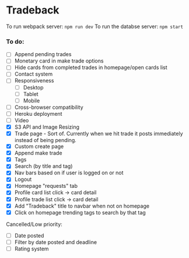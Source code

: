 # Tradeback
To run webpack server: `npm run dev`
To run the databse server: `npm start`
### To do:
- [ ] Append pending trades 
- [ ] Monetary card in make trade options
- [ ] Hide cards from completed trades in homepage/open cards list
- [ ] Contact system
- [ ] Responsiveness
  - [ ] Desktop
  - [ ] Tablet 
  - [ ] Mobile
- [ ] Cross-browser compatibility
- [ ] Heroku deployment
- [ ] Video
- [x] S3 API and Image Resizing
- [x] Trade page - Sort of. Currently when we hit trade it posts immediately instead of being pending.
- [x] Custom create page
- [x] Append make trade
- [x] Tags
- [x] Search (by title and tag)
- [x] Nav bars based on if user is logged on or not
- [x] Logout
- [x] Homepage "requests" tab
- [x] Profile card list click -> card detail
- [x] Profile trade list click -> card detail
- [x] Add "Tradeback" title to navbar when not on homepage
- [x] Click on homepage trending tags to search by that tag

Cancelled/Low priority:
- [ ] Date posted
- [ ] Filter by date posted and deadline
- [ ] Rating system
